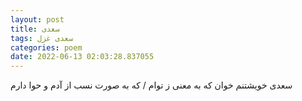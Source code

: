 ```yaml
---
layout: post
title: سعدی
tags: سعدی غزل
categories: poem
date: 2022-06-13 02:03:28.837055
---
```


سعدی خویشتنم خوان که به معنی ز توام / که به صورت نسب از آدم و حوا دارم